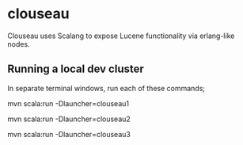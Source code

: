 # clouseau

Clouseau uses Scalang to expose Lucene functionality via erlang-like nodes.

## Running a local dev cluster

In separate terminal windows, run each of these commands;

mvn scala:run -Dlauncher=clouseau1

mvn scala:run -Dlauncher=clouseau2

mvn scala:run -Dlauncher=clouseau3
